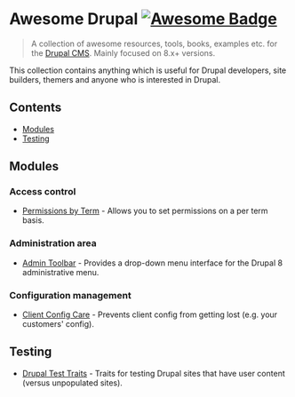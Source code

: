 # Awesome Drupal [![Awesome Badge](https://awesome.re/badge.svg)](https://awesome.re)

> A collection of awesome resources, tools, books, examples etc. for the [Drupal CMS](https://www.drupal.org/). Mainly focused on 8.x+ versions.

This collection contains anything which is useful for Drupal developers, site builders, themers and anyone who is interested in Drupal.


## Contents

- [Modules](#modules)
- [Testing](#testing)


## Modules

### Access control
- [Permissions by Term](https://www.drupal.org/project/permissions_by_term) - Allows you to set permissions on a per term basis.

### Administration area
- [Admin Toolbar](https://www.drupal.org/project/admin_toolbar) - Provides a drop-down menu interface for the Drupal 8 administrative menu.

### Configuration management
- [Client Config Care](https://www.drupal.org/project/client_config_care) - Prevents client config from getting lost (e.g. your customers' config).

## Testing

- [Drupal Test Traits](https://gitlab.com/weitzman/drupal-test-traits) - Traits for testing Drupal sites that have user content (versus unpopulated sites).
